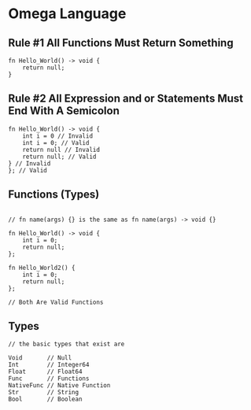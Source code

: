 # Omega Language

## Rule \#1 All Functions Must Return Something
```
fn Hello_World() -> void {
    return null;
}
```

## Rule \#2 All Expression and or Statements Must End With A Semicolon
```
fn Hello_World() -> void {
    int i = 0 // Invalid
    int i = 0; // Valid
    return null // Invalid
    return null; // Valid
} // Invalid
}; // Valid
```

## Functions (Types)
```

// fn name(args) {} is the same as fn name(args) -> void {}

fn Hello_World() -> void {
    int i = 0;
    return null;
};

fn Hello_World2() {
    int i = 0;
    return null;
};

// Both Are Valid Functions
```

## Types
```
// the basic types that exist are

Void       // Null
Int        // Integer64
Float      // Float64
Func       // Functions
NativeFunc // Native Function
Str        // String
Bool       // Boolean

```